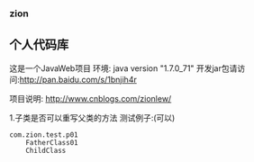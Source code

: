 ### zion
个人代码库
---------------
这是一个JavaWeb项目
环境:  java version "1.7.0_71"
       开发jar包请访问:http://pan.baidu.com/s/1bnjih4r

项目说明:
http://www.cnblogs.com/zionlew/
    
1.子类是否可以重写父类的方法
测试例子:(可以)

	com.zion.test.p01
		FatherClass01
		ChildClass
